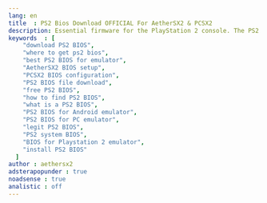 ```yaml
---
lang: en
title  : PS2 Bios Download OFFICIAL For AetherSX2 & PCSX2
description: Essential firmware for the PlayStation 2 console. The PS2 BIOS handles system boot-up, hardware initialization, and loading games. Needed for emulation.
keywords  : [
    "download PS2 BIOS",
    "where to get ps2 bios",
    "best PS2 BIOS for emulator",
    "AetherSX2 BIOS setup",
    "PCSX2 BIOS configuration",
    "PS2 BIOS file download",
    "free PS2 BIOS",
    "how to find PS2 BIOS",
    "what is a PS2 BIOS",
    "PS2 BIOS for Android emulator",
    "PS2 BIOS for PC emulator",
    "legit PS2 BIOS",
    "PS2 system BIOS",
    "BIOS for Playstation 2 emulator",
    "install PS2 BIOS"
  ]
author : aethersx2
adsterapopunder : true
noadsense : true
analistic : off
---
```



